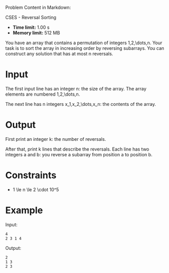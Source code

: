 Problem Content in Markdown:


CSES \- Reversal Sorting




* **Time limit:** 1\.00 s
* **Memory limit:** 512 MB




You have an array that contains a permutation of integers 1,2,\\dots,n. Your task is to sort the array in increasing order by reversing subarrays. You can construct any solution that has at most n reversals.


Input
=====


The first input line has an integer n: the size of the array. The array elements are numbered 1,2,\\dots,n.


The next line has n integers x\_1,x\_2,\\dots,x\_n: the contents of the array.


Output
======


First print an integer k: the number of reversals.


After that, print k lines that describe the reversals. Each line has two integers a and b: you reverse a subarray from position a to position b.


Constraints
===========


* 1 \\le n \\le 2 \\cdot 10^5


Example
=======


Input:



```
4
2 3 1 4

```

Output:



```
2
1 3
2 3

```
 
